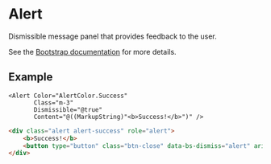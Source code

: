 ﻿# Alert

Dismissible message panel that provides feedback to the user.

See the [Bootstrap documentation](https://getbootstrap.com/docs/5.3/components/alerts/) for more details.

## Example

```razor
<Alert Color="AlertColor.Success"
       Class="m-3"
       Dismissible="@true"
       Content="@((MarkupString)"<b>Success!</b>")" />
```

```html
<div class="alert alert-success" role="alert">
    <b>Success!</b>
    <button type="button" class="btn-close" data-bs-dismiss="alert" aria-label="Close"></button>
</div>
```
